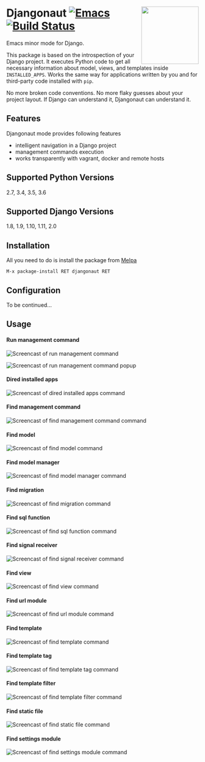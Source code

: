 # <img align="right" src="pics/django.png" height="150" width="150"> Djangonaut [![Emacs](https://img.shields.io/badge/Emacs-25-8e44bd.svg)](https://www.gnu.org/software/emacs/) [![Build Status](https://travis-ci.org/proofit404/djangonaut.svg?branch=master)](https://travis-ci.org/proofit404/djangonaut)

Emacs minor mode for Django.

This package is based on the introspection of your Django project.  It
executes Python code to get all necessary information about model,
views, and templates inside `INSTALLED_APPS`.  Works the same way for
applications written by you and for third-party code installed with
`pip`.

No more broken code conventions.  No more flaky guesses about your
project layout.  If Django can understand it, Djangonaut can
understand it.

## Features

Djangonaut mode provides following features

* intelligent navigation in a Django project
* management commands execution
* works transparently with vagrant, docker and remote hosts

## Supported Python Versions

2.7, 3.4, 3.5, 3.6

## Supported Django Versions

1.8, 1.9, 1.10, 1.11, 2.0

## Installation

All you need to do is install the package from
[Melpa](https://melpa.org/)

    M-x package-install RET djangonaut RET

## Configuration

To be continued...

## Usage

#### Run management command

![Screencast of run management command](pics/run-management-command.gif)

![Screencast of run management command popup](pics/run-management-command-popup.gif)

#### Dired installed apps

![Screencast of dired installed apps command](pics/dired-installed-apps.gif)

#### Find management command

![Screencast of find management command command](pics/find-management-command.gif)

#### Find model

![Screencast of find model command](pics/find-model.gif)

#### Find model manager

![Screencast of find model manager command](pics/find-model-manager.gif)

#### Find migration

![Screencast of find migration command](pics/find-migration.gif)

#### Find sql function

![Screencast of find sql function command](pics/find-sql-function.gif)

#### Find signal receiver

![Screencast of find signal receiver command](pics/find-signal-receiver.gif)

#### Find view

![Screencast of find view command](pics/find-view.gif)

#### Find url module

![Screencast of find url module command](pics/find-url-module.gif)

#### Find template

![Screencast of find template command](pics/find-template.gif)

#### Find template tag

![Screencast of find template tag command](pics/find-template-tag.gif)

#### Find template filter

![Screencast of find template filter command](pics/find-template-filter.gif)

#### Find static file

![Screencast of find static file command](pics/find-static-file.gif)

#### Find settings module

![Screencast of find settings module command](pics/find-settings-module.gif)
